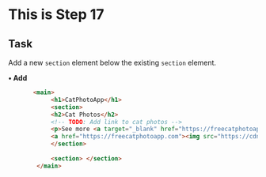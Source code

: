 # This is Step 17

## Task

Add a new `section` element below the existing `section` element.

**• Add**

```HTML
       <main>
            <h1>CatPhotoApp</h1>
            <section>
            <h2>Cat Photos</h2>
            <!-- TODO: Add link to cat photos -->
            <p>See more <a target="_blank" href="https://freecatphotoapp.com">cat photos</a> in our gallery.</p>
            <a href="https://freecatphotoapp.com"><img src="https://cdn.freecodecamp.org/curriculum/cat-photo-app/relaxing-cat.jpg" alt="A cute orange cat lying on its back."></a>
            </section>
            
            <section> </section>
        </main>
```

